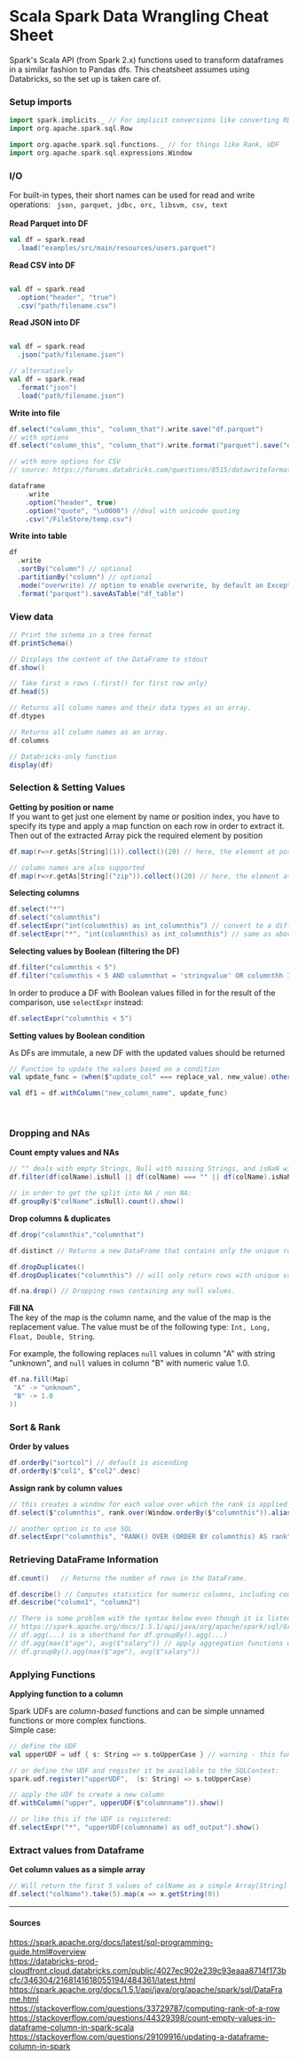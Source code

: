 # Scala Spark Data Wrangling Cheat Sheet

Spark's Scala API (from Spark 2.x) functions used to transform dataframes in a similar fashion to Pandas dfs.
This cheatsheet assumes using Databricks, so the set up is taken care of. 

### Setup imports  
  
```scala
import spark.implicits._ // For implicit conversions like converting RDDs to DataFrames
import org.apache.spark.sql.Row

import org.apache.spark.sql.functions._ // for things like Rank, UDF
import org.apache.spark.sql.expressions.Window


```

### I/O  

For built-in types, their short names can be used for read and write operations:   
`json, parquet, jdbc, orc, libsvm, csv, text`  
    
**Read Parquet into DF**  

```scala
val df = spark.read
  .load("examples/src/main/resources/users.parquet")
```

**Read CSV into DF**  
```scala

val df = spark.read  
  .option("header", "true")  
  .csv("path/filename.csv")

```

**Read JSON into DF**  
```scala

val df = spark.read  
  .json("path/filename.json")  

// alternatively
val df = spark.read
  .format("json")
  .load("path/filename.json")  

```

**Write into file**  

```scala
df.select("column_this", "column_that").write.save("df.parquet")
// with options
df.select("column_this", "column_that").write.format("parquet").save("df.parquet")

// with more options for CSV
// source: https://forums.databricks.com/questions/8515/datawriteformatcomdatabrickssparkcsv-added-additio.html

dataframe
    .write
    .option("header", true)
    .option("quote", "\u0000") //deal with unicode quoting
    .csv("/FileStore/temp.csv")

```

**Write into table**

```scala
df
  .write
  .sortBy("column") // optional
  .partitionBy("column") // optional
  .mode("overwrite) // option to enable overwrite, by default an Exception will be thrown if file/table exists
  .format("parquet").saveAsTable("df_table")
```

### View data

```scala
// Print the schema in a tree format
df.printSchema()

// Displays the content of the DataFrame to stdout  
df.show()  

// Take first n rows (.first() for first row only)
df.head(5)

// Returns all column names and their data types as an array.
df.dtypes

// Returns all column names as an array.
df.columns

// Databricks-only function
display(df)
```

### Selection & Setting Values

**Getting by position or name**  
If you want to get just one element by name or position index, you have to specify its type and apply a map function on each row in order to extract it. Then out of the extracted Array pick the required element by position

```scala
df.map(r=>r.getAs[String](1)).collect()(20) // here, the element at position 20 is taken from column 1 typed as String

// column names are also supported
df.map(r=>r.getAs[String]("zip")).collect()(20) // here, the element at position 20 is taken from column "zip" typed as String
```
  
**Selecting columns**  
  
```scala
df.select("*")
df.select("columnthis")
df.selectExpr("int(columnthis) as int_columnthis") // convert to a different type and rename
df.selectExpr("*", "int(columnthis) as int_columnthis") // same as above, but also select all of the original columns 
```
  
**Selecting values by Boolean (filtering the DF)**  
  
```scala
df.filter("columnthis < 5") 
df.filter("columnthis < 5 AND columnthat = 'stringvalue' OR columnthh IS NULL") // familiar SQL syntax
```
In order to produce a DF with Boolean values filled in for the result of the comparison, use `selectExpr` instead:
  
```scala
df.selectExpr("columnthis < 5") 
```

**Setting values by Boolean condition**
  
As DFs are immutale, a new DF with the updated values should be returned

```scala
// Function to update the values based on a condition
val update_func = (when($"update_col" === replace_val, new_value).otherwise($"update_col"))

val df1 = df.withColumn("new_column_name", update_func)
```
  
### Dropping and NAs  
  
**Count empty values and NAs**  

```scala
// "" deals with empty Strings, Null with missing Strings, and isNaN with numeric NAs
df.filter(df(colName).isNull || df(colName) === "" || df(colName).isNaN).count().show()

// in order to get the split into NA / non NA:
df.groupBy($"colName".isNull).count().show()
```

**Drop columns & duplicates**  

```scala
df.drop("columnthis","columnthat")  

df.distinct // Returns a new DataFrame that contains only the unique rows from this DataFrame

df.dropDuplicates()
df.dropDuplicates("columnthis") // will only return rows with unique values in the "columnthis" column

df.na.drop() // Dropping rows containing any null values.

```
  
**Fill NA**  
The key of the map is the column name, and the value of the map is the replacement value. The value must be of the following type: `Int, Long, Float, Double, String`.
  
For example, the following replaces `null` values in column "A" with string "unknown", and `null` values in column "B" with numeric value 1.0.

```scala
df.na.fill(Map(
 "A" -> "unknown",
 "B" -> 1.0
))
```

### Sort & Rank

**Order by values**  

```scala
df.orderBy("sortcol") // default is ascending
df.orderBy($"col1", $"col2".desc)
```
  
**Assign rank by column values**  

```scala
// this creates a window for each value over which the rank is applied
df.select($"columnthis", rank.over(Window.orderBy($"columnthis")).alias("rank")).show() 

// another option is to use SQL
df.selectExpr("columnthis", "RANK() OVER (ORDER BY columnthis) AS rank").show()
```
  
### Retrieving DataFrame Information

```scala
df.count()   // Returns the number of rows in the DataFrame.

df.describe() // Computes statistics for numeric columns, including count, mean, stddev, min, and max.
df.describe("column1", "column2")

// There is some problem with the syntax below even though it is listed here:
// https://spark.apache.org/docs/1.5.1/api/java/org/apache/spark/sql/GroupedData.html
// df.agg(...) is a shorthand for df.groupBy().agg(...)
// df.agg(max($"age"), avg($"salary")) // apply aggregation functions w/o grouping to get to min/max/avg values of columns
// df.groupBy().agg(max($"age"), avg($"salary"))
```

### Applying Functions

**Applying function to a column**

Spark UDFs are *column-based* functions and can be simple unnamed functions or more complex functions.  
Simple case:  

```scala
// define the UDF
val upperUDF = udf { s: String => s.toUpperCase } // warning - this function can't handle Nulls

// or define the UDF and register it be available to the SQLContext:
spark.udf.register("upperUDF",  (s: String) => s.toUpperCase)

// apply the UDF to create a new column
df.withColumn("upper", upperUDF($"columnname")).show()

// or like this if the UDF is registered:
df.selectExpr("*", "upperUDF(columnname) as udf_output").show()
```

### Extract values from Dataframe

**Get column values as a simple array**

```scala
// Will return the first 5 values of colName as a simple Array[String]
df.select("colName").take(5).map(x => x.getString(0))
```

-----
  
#### Sources
https://spark.apache.org/docs/latest/sql-programming-guide.html#overview  
https://databricks-prod-cloudfront.cloud.databricks.com/public/4027ec902e239c93eaaa8714f173bcfc/346304/2168141618055194/484361/latest.html  
https://spark.apache.org/docs/1.5.1/api/java/org/apache/spark/sql/DataFrame.html  
https://stackoverflow.com/questions/33729787/computing-rank-of-a-row  
https://stackoverflow.com/questions/44329398/count-empty-values-in-dataframe-column-in-spark-scala  
https://stackoverflow.com/questions/29109916/updating-a-dataframe-column-in-spark  
